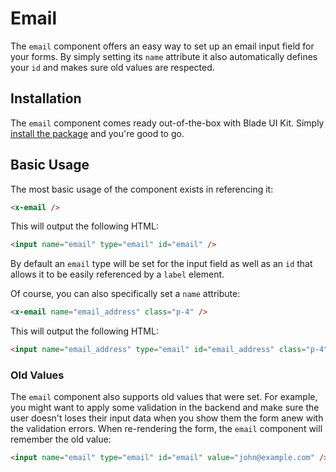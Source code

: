 # Email

The `email` component offers an easy way to set up an email input field for your forms. By simply setting its `name` attribute it also automatically defines your `id` and makes sure old values are respected.

## Installation

The `email` component comes ready out-of-the-box with Blade UI Kit. Simply [install the package](/docs/{version}/installation) and you're good to go.

## Basic Usage

The most basic usage of the component exists in referencing it:

```html
<x-email />
```

This will output the following HTML:

```html
<input name="email" type="email" id="email" />
```

By default an `email` type will be set for the input field as well as an `id` that allows it to be easily referenced by a `label` element.

Of course, you can also specifically set a `name` attribute:

```html
<x-email name="email_address" class="p-4" />
```

This will output the following HTML:

```html
<input name="email_address" type="email" id="email_address" class="p-4" />
```

### Old Values

The `email` component also supports old values that were set. For example, you might want to apply some validation in the backend and make sure the user doesn't loses their input data when you show them the form anew with the validation errors. When re-rendering the form, the `email` component will remember the old value:

```html
<input name="email" type="email" id="email" value="john@example.com" />
```
